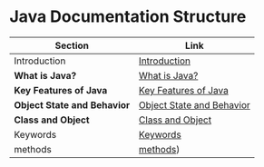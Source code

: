 # Java Documentation Structure

| Section                          | Link                                                        |
| --------------------------------- | ----------------------------------------------------------- |
| Introduction                      | [Introduction](doc/introduction.md)                         |
| **What is Java?**                 | [What is Java?](doc/what-is-java.md)                        |
| **Key Features of Java**          | [Key Features of Java](doc/key-features-of-java.md)         |
| **Object State and Behavior**     | [Object State and Behavior](doc/object-state-and-behavior.md)|
| **Class and Object**              | [Class and Object](doc/class-and-object.md)                 |
| Keywords                          | [Keywords](doc/keywords.md)                                 |
|methods                            | [methods](method.md#Methods))                               |

